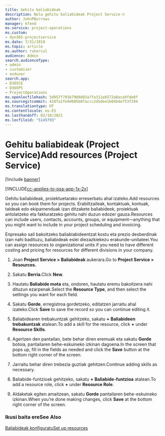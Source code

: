 ```yaml
---
title: Gehitu baliabideak
description: Nola gehitu baliabideak Project Service-n
author: JohnPBurrows
manager: kfend
ms.service: project-operations
ms.custom:
- dyn365-projectservice
ms.date: 7/31/2018
ms.topic: article
ms.author: ruhercul
audience: Admin
search.audienceType:
- admin
- customizer
- enduser
search.app:
- D365CE
- D365PS
- ProjectOperations
ms.openlocfilehash: 5d957f793b7909893a7fa311e6572a8ace9fde0f
ms.sourcegitcommit: 418fa1fe9d605b8faccc2d5dee1b04b4e753f194
ms.translationtype: HT
ms.contentlocale: eu-ES
ms.lasthandoff: 02/10/2021
ms.locfileid: "5145793"
---
```

# <a name="add-resources-project-service"></a><span data-ttu-id="b3b52-103">Gehitu baliabideak (Project Service)</span><span class="sxs-lookup"><span data-stu-id="b3b52-103">Add resources (Project Service)</span></span>

[!include [banner](../includes/psa-now-project-operations.md)]

[!INCLUDE[cc-applies-to-psa-app-1x-2x](../includes/cc-applies-to-psa-app-1x-2x.md)]

<span data-ttu-id="b3b52-104">Gehitu baliabideak, proiektuetarako erreserbatu ahal izateko.</span><span class="sxs-lookup"><span data-stu-id="b3b52-104">Add resources so you can book them for projects.</span></span> <span data-ttu-id="b3b52-105">Erabiltzaileak, kontaktuak, kontuak, taldeak edo ekipamenduak izan ditzakete baliabideek, proiektuak antolatzeko eta fakturatzeko gehitu nahi duzun edozer gauza.</span><span class="sxs-lookup"><span data-stu-id="b3b52-105">Resources can include users, contacts, accounts, groups, or equipment—anything that you might want to include in your project scheduling and invoicing.</span></span>  
  
<span data-ttu-id="b3b52-106">Enpresako sail bakoitzeko baliabiabideentzat kostu eta prezio desberdinak izan nahi badituzu, baliabideak eslei diezazkiekezu erakunde-unitateei.</span><span class="sxs-lookup"><span data-stu-id="b3b52-106">You can assign resources to organizational units if you need to have different costing and pricing for resources for different divisions in your company.</span></span>  
  
1.  <span data-ttu-id="b3b52-107">Joan **Project Service > Baliabideak** aukerara.</span><span class="sxs-lookup"><span data-stu-id="b3b52-107">Go to **Project Service > Resources.**</span></span>  
  
2.  <span data-ttu-id="b3b52-108">Sakatu **Berria**.</span><span class="sxs-lookup"><span data-stu-id="b3b52-108">Click **New**.</span></span>  
  
3.  <span data-ttu-id="b3b52-109">Hautatu **Baliabide mota** eta, ondoren, hautatu eremu bakoitzera nahi dituzun ezarpenak.</span><span class="sxs-lookup"><span data-stu-id="b3b52-109">Select the **Resource Type**, and then select the settings you want for each field.</span></span>  
  
4.  <span data-ttu-id="b3b52-110">Sakatu **Gorde**, erregistroa gordetzeko, editatzen jarraitu ahal izateko.</span><span class="sxs-lookup"><span data-stu-id="b3b52-110">Click **Save** to save the record so you can continue editing it.</span></span>  
  
5.  <span data-ttu-id="b3b52-111">Baliabidearen trebakuntzak gehitzeko, sakatu **+** **Baliabideen trebakuntzak** atalean.</span><span class="sxs-lookup"><span data-stu-id="b3b52-111">To add a skill for the resource, click **+** under **Resource Skills**.</span></span>  
  
6.  <span data-ttu-id="b3b52-112">Agertzen den pantailan, bete behar diren eremuak eta sakatu **Gorde** botoia, pantailaren behe-eskuineko izkinan dagoena.</span><span class="sxs-lookup"><span data-stu-id="b3b52-112">In the screen that pops up, fill in the fields as needed and click the **Save** button at the bottom right corner of the screen.</span></span>  
  
7.  <span data-ttu-id="b3b52-113">Jarraitu behar diren trebezia guztiak gehitzen.</span><span class="sxs-lookup"><span data-stu-id="b3b52-113">Continue adding skills as necessary.</span></span>  
  
8.  <span data-ttu-id="b3b52-114">Baliabide-funtzioak gehitzeko, sakatu **+** **Baliabide-funtzioa** atalean.</span><span class="sxs-lookup"><span data-stu-id="b3b52-114">To add a resource role, click **+** under **Resource Role**.</span></span>  
  
9. <span data-ttu-id="b3b52-115">Aldaketak egiten amaitzean, sakatu **Gorde** pantailaren behe-eskuineko izkinan.</span><span class="sxs-lookup"><span data-stu-id="b3b52-115">When you’re done making changes, click **Save** at the bottom right corner of the screen.</span></span>  
  
### <a name="see-also"></a><span data-ttu-id="b3b52-116">Ikusi baita ere</span><span class="sxs-lookup"><span data-stu-id="b3b52-116">See Also</span></span>  
 [<span data-ttu-id="b3b52-117">Baliabideak konfiguratu</span><span class="sxs-lookup"><span data-stu-id="b3b52-117">Set up resources</span></span>](../psa/set-up-resources.md)
